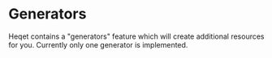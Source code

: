 # Generators
Heqet contains a "generators" feature which will create additional resources for you. Currently only one generator is implemented. 
